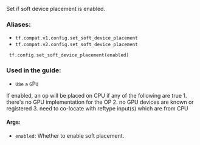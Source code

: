 
Set if soft device placement is enabled.
### Aliases:
- `tf.compat.v1.config.set_soft_device_placement`
- `tf.compat.v2.config.set_soft_device_placement`

```
 tf.config.set_soft_device_placement(enabled)
```
### Used in the guide:
- ``U``s``e`` ``a`` ``G``P``U``

If enabled, an op will be placed on CPU if any of the following are true 1. there's no GPU implementation for the OP 2. no GPU devices are known or registered 3. need to co-locate with reftype input(s) which are from CPU
#### Args:
- `enabled`: Whether to enable soft placement.
